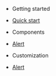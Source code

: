 - Getting started
 - [Quick start](/quickstart)

- Components
 - [Alert](/alert)

- Customization
 - [Alert](/alert)

